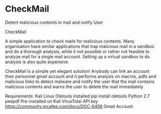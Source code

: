 # CheckMail
Detect malicious contents in mail and notify User


CheckMail

A simple application to check mails for malicious contents. Many organisation have similar applications that trap malicious mail in a sandbox and do a thorough  analysis, while it not possible or rather not feasible to analyze mail for a single mail account. Setting up a virtual sandbox to do analysis is also quite expensive. 

CheckMail is a simple yet elegant solution! Anybody can link an account their personnel gmail account and it performs analysis on macros, pdfs and malicious links to detect malware and notify the user that the mail contains malicious contents and warns the user to delete the mail immediately

Requirements:
  Kali Linux
  Oletools installed
    pip install oletools
  Python 2.7
  peepdf 
    Pre-installed on Kali
  VirusTotal API key
    https://community.mcafee.com/docs/DOC-6456
  Gmail Account

